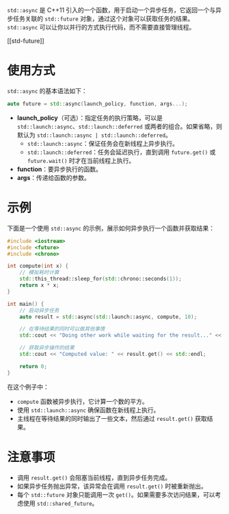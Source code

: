 `std::async` 是 C++11 引入的一个函数，用于启动一个异步任务，它返回一个与异步任务关联的 `std::future` 对象，通过这个对象可以获取任务的结果。`std::async` 可以让你以并行的方式执行代码，而不需要直接管理线程。

[[std-future]]

# 使用方式

`std::async` 的基本语法如下：

```cpp
auto future = std::async(launch_policy, function, args...);
```

- **launch_policy**（可选）：指定任务的执行策略，可以是 `std::launch::async`、`std::launch::deferred` 或两者的组合。如果省略，则默认为 `std::launch::async | std::launch::deferred`。
  - `std::launch::async`：保证任务会在新线程上异步执行。
  - `std::launch::deferred`：任务会延迟执行，直到调用 `future.get()` 或 `future.wait()` 时才在当前线程上执行。
- **function**：要异步执行的函数。
- **args**：传递给函数的参数。

# 示例

下面是一个使用 `std::async` 的示例，展示如何异步执行一个函数并获取结果：

```cpp
#include <iostream>
#include <future>
#include <chrono>

int compute(int x) {
    // 模拟耗时计算
    std::this_thread::sleep_for(std::chrono::seconds(1));
    return x * x;
}

int main() {
    // 启动异步任务
    auto result = std::async(std::launch::async, compute, 10);

    // 在等待结果的同时可以做其他事情
    std::cout << "Doing other work while waiting for the result..." << std::endl;

    // 获取异步操作的结果
    std::cout << "Computed value: " << result.get() << std::endl;

    return 0;
}
```

在这个例子中：
- `compute` 函数被异步执行，它计算一个数的平方。
- 使用 `std::launch::async` 确保函数在新线程上执行。
- 主线程在等待结果的同时输出了一些文本，然后通过 `result.get()` 获取结果。

# 注意事项

- 调用 `result.get()` 会阻塞当前线程，直到异步任务完成。
- 如果异步任务抛出异常，该异常会在调用 `result.get()` 时被重新抛出。
- 每个 `std::future` 对象只能调用一次 `get()`。如果需要多次访问结果，可以考虑使用 `std::shared_future`。